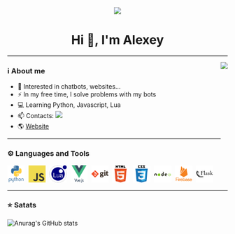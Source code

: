 <div align="center">
  <img src="https://github.com/FlamesC0der/FlamesC0der/assets/73310806/6cee6bd7-b917-42f9-984b-f62c4c8c454f" width="100"/>
  <h1>Hi 👋, I'm Alexey</h1>
</div>

---
<img align="right" src="https://github.com/FlamesC0der/FlamesC0der/assets/73310806/2e323f55-4d72-4294-95e0-d287bf00aeae" height="180">

### ℹ About me

- 👀 Interested in chatbots, websites...
- ⚡️ In my free time, I solve problems with my bots
- 💻 Learning Python, Javascript, Lua
- 📫 Contacts: <a href="https://t.me/FlameCoder0_0" target="_blank"><img src="https://img.shields.io/badge/telegram-blue?logo=telegram&logoColor=white"/></a>
- 🌎 <a href="https://flamescoderapi--flamesc0der.repl.co/" target="_blank">Website</a>

---

### ⚙️ Languages and Tools
<div>
  <img src="https://github.com/devicons/devicon/blob/master/icons/python/python-original-wordmark.svg" title="Python" alt="Python" width="40" height="40"/>&nbsp;
  <img src="https://github.com/devicons/devicon/blob/master/icons/javascript/javascript-original.svg" title="JavaScript" alt="JavaScript" width="40" height="40"/>&nbsp;
  <img src="https://github.com/devicons/devicon/blob/master/icons/lua/lua-original-wordmark.svg" title="Lua" alt="Lua" width="40" height="40"/>&nbsp;
  <img src="https://github.com/devicons/devicon/blob/master/icons/vuejs/vuejs-original-wordmark.svg" title="Vuejs" alt="Vuejs" width="40" height="40"/>&nbsp;
  <img src="https://github.com/devicons/devicon/blob/master/icons/git/git-original-wordmark.svg" title="Git" alt="Git" width="40" height="40"/>&nbsp;
  <img src="https://github.com/devicons/devicon/blob/master/icons/html5/html5-original-wordmark.svg" title="Html" alt="Html" width="40" height="40"/>&nbsp;
  <img src="https://github.com/devicons/devicon/blob/master/icons/css3/css3-original-wordmark.svg" title="Css" alt="Css" width="40" height="40"/>&nbsp;
  <img src="https://github.com/devicons/devicon/blob/master/icons/nodejs/nodejs-original-wordmark.svg" title="Nodejs" alt="Nodejs" width="40" height="40"/>&nbsp;
  <img src="https://github.com/devicons/devicon/blob/master/icons/firebase/firebase-plain-wordmark.svg" title="FireBase" alt="FireBase" width="40" height="40"/>&nbsp;
  <img src="https://github.com/devicons/devicon/blob/master/icons/flask/flask-original-wordmark.svg" title="Flask" alt="Flask" width="40" height="40"/>&nbsp;
</div>

---

### ⭐️ Satats

![Anurag's GitHub stats](https://github-readme-stats.vercel.app/api?username=FlamesC0der&show_icons=true&count_private=true&theme=codeSTACKr&bg_color=0d1117&border_color=30363d)
